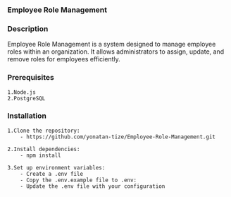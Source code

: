 ### Employee Role Management

### Description
Employee Role Management is a system designed to manage employee roles within an organization. It allows administrators to assign, update, and remove roles for employees efficiently.

### Prerequisites
    1.Node.js
    2.PostgreSQL

### Installation
    1.Clone the repository:
        - https://github.com/yonatan-tize/Employee-Role-Management.git

    2.Install dependencies:
        - npm install

    3.Set up environment variables:
        - Create a .env file
        - Copy the .env.example file to .env:
        - Update the .env file with your configuration





